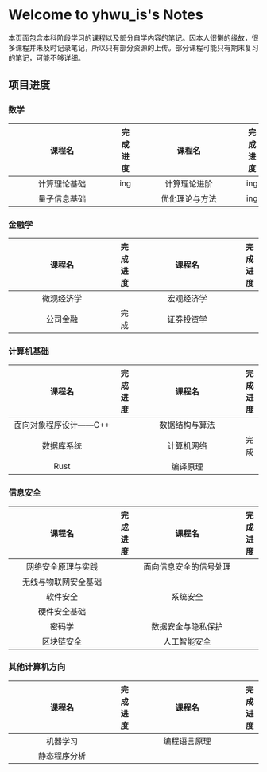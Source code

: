 # Welcome to yhwu_is's Notes

本页面包含本科阶段学习的课程以及部分自学内容的笔记。因本人很懒的缘故，很多课程并未及时记录笔记，所以只有部分资源的上传。部分课程可能只有期末复习的笔记，可能不够详细。

## 项目进度

### 数学

| <span style="display:inline-block;width:200px">课程名</span> | 完成进度 | <span style="display:inline-block;width:200px">课程名</span> | 完成进度 |
| :----------------------------------------------------------: | :------: | :----------------------------------------------------------: | :------: |
|                         计算理论基础                         |   ing    |                         计算理论进阶                         |   ing    |
|                         量子信息基础                         |          |                        优化理论与方法                        |   ing    |

### 金融学

| <span style="display:inline-block;width:200px">课程名</span> | 完成进度 | <span style="display:inline-block;width:200px">课程名</span> | 完成进度 |
| :----------------------------------------------------------: | :------: | :----------------------------------------------------------: | :------: |
|                          微观经济学                          |          |                          宏观经济学                          |          |
|                           公司金融                           |   完成   |                          证券投资学                          |          |

### 计算机基础

| <span style="display:inline-block;width:200px">课程名</span> | 完成进度 | <span style="display:inline-block;width:200px">课程名</span> | 完成进度 |
| :----------------------------------------------------------: | :------: | :----------------------------------------------------------: | :------: |
|                    面向对象程序设计——C++                     |          |                        数据结构与算法                        |          |
|                          数据库系统                          |          |                          计算机网络                          |   完成   |
|                             Rust                             |          |                           编译原理                           |          |

### 信息安全

| <span style="display:inline-block;width:200px">课程名</span> | 完成进度 | <span style="display:inline-block;width:200px">课程名</span> | 完成进度 |
| :----------------------------------------------------------: | :------: | :----------------------------------------------------------: | :------: |
|                      网络安全原理与实践                      |          |                    面向信息安全的信号处理                    |          |
|                     无线与物联网安全基础                     |          |                                                              |          |
|                           软件安全                           |          |                           系统安全                           |          |
|                         硬件安全基础                         |          |                                                              |          |
|                            密码学                            |          |                      数据安全与隐私保护                      |          |
|                          区块链安全                          |          |                         人工智能安全                         |          |

### 其他计算机方向

| <span style="display:inline-block;width:200px">课程名</span> | 完成进度 | <span style="display:inline-block;width:200px">课程名</span> | 完成进度 |
| :----------------------------------------------------------: | :------: | :----------------------------------------------------------: | :------: |
|                           机器学习                           |          |                         编程语言原理                         |          |
|                         静态程序分析                         |          |                                                              |          |

